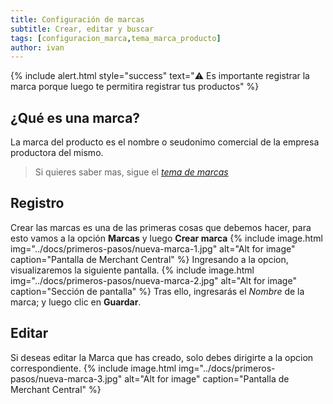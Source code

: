 ```yaml
---
title: Configuración de marcas
subtitle: Crear, editar y buscar
tags: [configuracion_marca,tema_marca_producto]
author: ivan
---
```

{% include alert.html style="success" text="⚠️ Es importante registrar la marca porque luego te permitira registrar tus productos" %}

## ¿Qué es una marca?
La marca del producto es el nombre o seudonimo comercial de la empresa productora del mismo.
> Si quieres saber mas, sigue el *[tema de marcas](https://jztechpe.github.io/docshelp/docs/temas/catalogo/marca/)*

## Registro
Crear las marcas es una de las primeras cosas que debemos hacer, para esto vamos a la opción **Marcas** y luego **Crear marca**
{% include image.html img="../docs/primeros-pasos/nueva-marca-1.jpg" alt="Alt for image" caption="Pantalla de Merchant Central" %}
Ingresando a la opcion, visualizaremos la siguiente pantalla.
{% include image.html img="../docs/primeros-pasos/nueva-marca-2.jpg" alt="Alt for image" caption="Sección de pantalla" %}
Tras ello, ingresarás el *Nombre* de la marca; y luego clic en **Guardar**.

## Editar
Si deseas editar la Marca que has creado, solo debes dirigirte a la opcion correspondiente.
{% include image.html img="../docs/primeros-pasos/nueva-marca-3.jpg" alt="Alt for image" caption="Pantalla de Merchant Central" %}